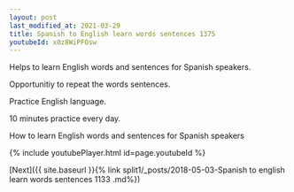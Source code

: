 ```yaml
---
layout: post
last_modified_at: 2021-03-29
title: Spanish to English learn words sentences 1375 
youtubeId: x0z8WiPFOsw
---
```

 
 
Helps to learn English words and sentences for Spanish speakers.

Opportunitiy to repeat the words sentences. 

Practice English language. 
 
10 minutes practice every day. 
 
How to learn English words and sentences for Spanish speakers 
 
{% include youtubePlayer.html id=page.youtubeId %}
 
 
[Next]({{ site.baseurl }}{% link  split1/_posts/2018-05-03-Spanish to english learn words sentences 1133 .md%})
 
